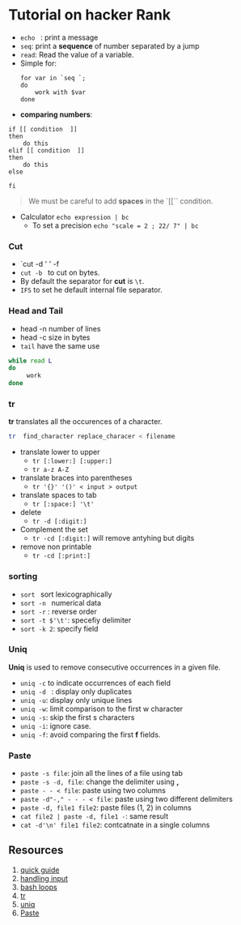 # Tutorial on hacker Rank

- `echo ` : print a message
- `seq`: print a **sequence** of number separated by a jump
- `read`: Read the value of a variable.
- Simple for:
    ```shell
    for var in `seq `; 
    do 
        work with $var
    done
    ```
- **comparing numbers**: 
```
if [[ condition  ]]
then 
    do this
elif [[ condition  ]]
then 
    do this
else 

fi
```

> We must be careful to add **spaces** in the `[[`` condition.


- Calculator `echo expression | bc`
    - To set a precision `echo "scale = 2 ; 22/ 7" | bc `


### Cut

- `cut -d ' ' -f 
- `cut -b ` to cut on bytes.
- By default the separator for **cut** is `\t`.
- `IFS` to set he default internal file separator.


### Head  and Tail

- head -n number of lines
- head -c size in bytes
- `tail` have the same use


```bash
while read L
do
     work
done
```


### tr

**tr** translates all the occurences of a character.

```bash
tr  find_character replace_characer < filename
```

- translate lower to upper
    - `tr [:lower:] [:upper:]`
    - `tr a-z A-Z`
- translate braces into parentheses
    - `tr '{}' '()' < input > output`
- translate spaces to tab
    - `tr [:space:] '\t'`
- delete 
    - `tr -d [:digit:]`
- Complement the set
    - `tr -cd [:digit:]`  will remove antyhing but digits
- remove non printable 
    - `tr -cd [:print:]`

### sorting

- `sort ` sort lexicographically 
- `sort -n ` numerical data
- `sort -r` : reverse order
- `sort -t $'\t'`: specefiy delimiter
- `sort -k 2`: specify field 

### Uniq

**Uniq** is used to remove consecutive occurrences in a given file.

- `uniq -c` to indicate occurrences of each field
- `uniq -d ` : display only duplicates 
- `uniq -u`: display only unique lines
- `uniq -w`: limit comparison to the first w character
- `uniq -s`: skip the first s characters 
- `uniq -i`: ignore case.
- `uniq -f`: avoid comparing the first **f** fields.
    

### Paste

- `paste -s file`: join all the lines of a file using tab
- `paste -s -d, file`: change the delimiter using **,** 
- `paste - - < file`: paste using two columns
- `paste -d"-," - - - < file`: paste using two different delimiters
- `paste -d, file1 file2`: paste files (1, 2) in columns
- `cat file2 | paste -d, file1 -`: same result
- `cat -d'\n' file1 file2`: contcatnate in a single columns


## Resources

1. [quick guide](http://www.panix.com/~elflord/unix/bash-tute.html)
2. [handling input](https://tldp.org/LDP/Bash-Beginners-Guide/html/sect_08_02.html)
3. [bash loops](https://www.cyberciti.biz/faq/bash-for-loop/)
4. [tr](https://www.thegeekstuff.com/2012/12/linux-tr-command/)
5. [uniq](https://www.thegeekstuff.com/2013/05/uniq-command-examples/)
6. [Paste](https://www.theunixschool.com/2012/07/10-examples-of-paste-command-usage-in.html)


